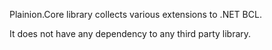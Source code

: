 
Plainion.Core library collects various extensions to .NET BCL.

It does not have any dependency to any third party library.
